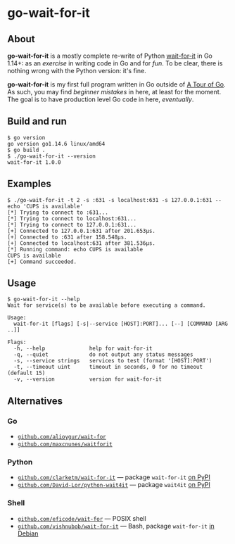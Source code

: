 # go-wait-for-it

## About

**go-wait-for-it** is a mostly complete re-write of
Python [wait-for-it](https://github.com/clarketm/wait-for-it)
in Go 1.14+: as an *exercise* in writing code in Go and for *fun*.
To be clear, there is nothing wrong with the Python version: it's fine.

**go-wait-for-it** is my first full program written in Go
outside of [A Tour of Go](https://tour.golang.org/).
As such, you may find *beginner mistakes* in here, at least for the moment.
The goal is to have production level Go code in here, *eventually*.


## Build and run

```console
$ go version
go version go1.14.6 linux/amd64
$ go build .
$ ./go-wait-for-it --version
wait-for-it 1.0.0
```


## Examples

```console
$ ./go-wait-for-it -t 2 -s :631 -s localhost:631 -s 127.0.0.1:631 -- echo 'CUPS is available'
[*] Trying to connect to :631...
[*] Trying to connect to localhost:631...
[*] Trying to connect to 127.0.0.1:631...
[+] Connected to 127.0.0.1:631 after 201.653µs.
[+] Connected to :631 after 158.548µs.
[+] Connected to localhost:631 after 381.536µs.
[*] Running command: echo CUPS is available
CUPS is available
[+] Command succeeded.
```


## Usage

```console
$ go-wait-for-it --help
Wait for service(s) to be available before executing a command.

Usage:
  wait-for-it [flags] [-s|--service [HOST]:PORT]... [--] [COMMAND [ARG ..]]

Flags:
  -h, --help              help for wait-for-it
  -q, --quiet             do not output any status messages
  -s, --service strings   services to test (format '[HOST]:PORT')
  -t, --timeout uint      timeout in seconds, 0 for no timeout (default 15)
  -v, --version           version for wait-for-it
```


## Alternatives

### Go

- [`github.com/alioygur/wait-for`](https://github.com/alioygur/wait-for)
- [`github.com/maxcnunes/waitforit`](https://github.com/maxcnunes/waitforit)


### Python

- [`github.com/clarketm/wait-for-it`](https://github.com/clarketm/wait-for-it)
  — package `wait-for-it` [on PyPI](https://pypi.org/project/wait-for-it/)
- [`github.com/David-Lor/python-wait4it`](https://github.com/David-Lor/python-wait4it/)
  — package `wait4it` [on PyPI](https://pypi.org/project/wait4it/)


### Shell

- [`github.com/eficode/wait-for`](https://github.com/eficode/wait-for)
  — POSIX shell
- [`github.com/vishnubob/wait-for-it`](https://github.com/vishnubob/wait-for-it)
  — Bash, package `wait-for-it` [in Debian](https://packages.debian.org/unstable/wait-for-it)
